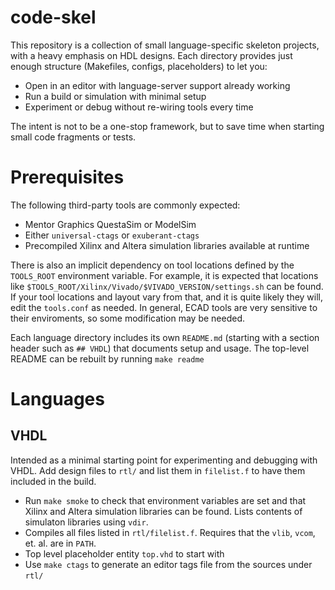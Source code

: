 # code-skel

This repository is a collection of small language-specific skeleton projects,
with a heavy emphasis on HDL designs. Each directory provides just enough
structure (Makefiles, configs, placeholders) to let you:

- Open in an editor with language-server support already working
- Run a build or simulation with minimal setup
- Experiment or debug without re-wiring tools every time

The intent is not to be a one-stop framework, but to save time when starting small code fragments or tests.

# Prerequisites

The following third-party tools are commonly expected:

- Mentor Graphics QuestaSim or ModelSim
- Either `universal-ctags` or `exuberant-ctags`
- Precompiled Xilinx and Altera simulation libraries available at runtime

There is also an implicit dependency on tool locations defined by the
`TOOLS_ROOT` environment variable. For example, it is expected that locations
like `$TOOLS_ROOT/Xilinx/Vivado/$VIVADO_VERSION/settings.sh` can be found. If
your tool locations and layout vary from that, and it is quite likely they
will, edit the `tools.conf` as needed. In general, ECAD tools are very
sensitive to their enviroments, so some modification may be needed.

Each language directory includes its own `README.md` (starting with a section
header such as `## VHDL`) that documents setup and usage. The top-level README
can be rebuilt by running `make readme`

# Languages
## VHDL

Intended as a minimal starting point for experimenting and debugging with VHDL. Add
design files to `rtl/` and list them in `filelist.f` to have them included in the build.

- Run `make smoke` to check that environment variables are set and that
  Xilinx and Altera simulation libraries can be found. Lists contents of simulaton libraries using `vdir`.
- Compiles all files listed in `rtl/filelist.f`. Requires that the `vlib`, `vcom`, et. al. are in `PATH`.
- Top level placeholder entity `top.vhd` to start with
- Use `make ctags` to generate an editor tags file from the sources under `rtl/`
